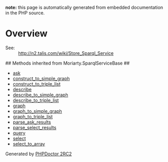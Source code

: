 **note:** this page is automatically generated from embedded documentation in the PHP source.

# Overview #

<dl>
<dt>See:</dt>
<dd><a href='http://n2.talis.com/wiki/Store_Sparql_Service'>http://n2.talis.com/wiki/Store_Sparql_Service</a></dd>
</dl>
## Methods inherited from Moriarty.SparqlServiceBase ##

  * [ask](SparqlServiceBase#ask.md)
  * [construct\_to\_simple\_graph](SparqlServiceBase#construct_to_simple_graph.md)
  * [construct\_to\_triple\_list](SparqlServiceBase#construct_to_triple_list.md)
  * [describe](SparqlServiceBase#describe.md)
  * [describe\_to\_simple\_graph](SparqlServiceBase#describe_to_simple_graph.md)
  * [describe\_to\_triple\_list](SparqlServiceBase#describe_to_triple_list.md)
  * [graph](SparqlServiceBase#graph.md)
  * [graph\_to\_simple\_graph](SparqlServiceBase#graph_to_simple_graph.md)
  * [graph\_to\_triple\_list](SparqlServiceBase#graph_to_triple_list.md)
  * [parse\_ask\_results](SparqlServiceBase#parse_ask_results.md)
  * [parse\_select\_results](SparqlServiceBase#parse_select_results.md)
  * [query](SparqlServiceBase#query.md)
  * [select](SparqlServiceBase#select.md)
  * [select\_to\_array](SparqlServiceBase#select_to_array.md)


Generated by [PHPDoctor 2RC2](http://phpdoctor.sourceforge.net/)